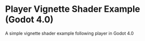 # Player Vignette Shader Example (Godot 4.0)
 A simple vignette shader example following player in Godot 4.0
